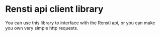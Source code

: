 # Rensti api client library

You can use this library to interface with the Rensti api, or you can make you own very simple http requests.
